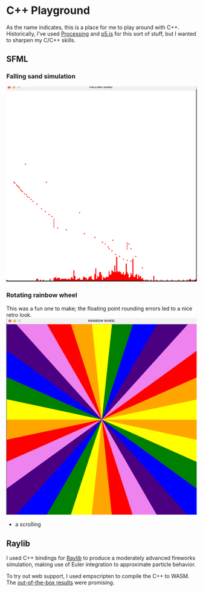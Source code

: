 # C++ Playground

As the name indicates, this is a place for me to play around with C++. Historically, I've used [Processing](https://processing.org/) and [p5.js](https://p5js.org/reference/) for this sort of stuff, but I wanted to sharpen my C/C++ skills.

## SFML

### Falling sand simulation

![falling-sand](images/falling-sand.png)

### Rotating rainbow wheel

This was a fun one to make; the floating point rounding errors led to a nice retro look.
![rainbowwheel](images/rainbow.png)

- a scrolling

## Raylib

I used C++ bindings for [Raylib](https://github.com/RobLoach/raylib-cpp) to produce a moderately advanced fireworks
simulation, making use of Euler integration to approximate particle behavior.

To try out web support, I used empscripten to compile the C++ to WASM. The
[out-of-the-box results](https://matiasilva.github.io/cpp-playground/) were promising.

